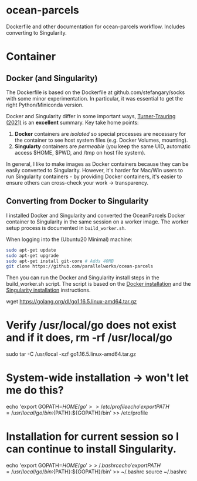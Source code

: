 # ocean-parcels
Dockerfile and other documentation for ocean-parcels workflow.  Includes converting to Singularity.

# Container

## Docker (and Singularity)

The Dockerfile is based on the Dockerfile at
github.com/stefangary/socks with some minor
experimentation.  In particular, it was essential
to get the right Python/Miniconda version.

Docker and Singularity differ in some important ways,
[Turner-Trauring (2021)](https://pythonspeed.com/articles/containers-filesystem-data-processing/) is an **excellent** summary.
Key take home points:
1. **Docker** containers are *isolated* so special processes are necessary for the container to see host system files (e.g. Docker Volumes, mounting).
2. **Singularty** containers are *permeable* (you keep the same UID, automatic access $HOME, $PWD, and /tmp on host file system).

In general, I like to make images as Docker containers
because they can be easily converted to Singularity.
However, it's harder for Mac/Win users to run Singularity
containers - by providing Docker containers, it's easier
to ensure others can cross-check your work -> transparency.

## Converting from Docker to Singularity

I installed Docker and Singularity and converted the
OceanParcels Docker container to Singularity in the
same session on a worker image. The worker setup
process is documented in `build_worker.sh`.

When logging into the (Ubuntu20 Minimal) machine:
```bash
sudo apt-get update
sudo apt-get upgrade
sudo apt-get install git-core # Adds 40MB
git clone https://github.com/parallelworks/ocean-parcels
```
Then you can run the Docker and Singularity install
steps in the build_worker.sh script. The script is based on the [Docker installation](https://docs.docker.com/engine/install/ubuntu/#install-using-the-repository) and the [Singularity installation](https://sylabs.io/guides/3.0/user-guide/installation.html) instructions.



wget https://golang.org/dl/go1.16.5.linux-amd64.tar.gz
# Verify /usr/local/go does not exist and if it does, rm -rf /usr/local/go
sudo tar -C /usr/local -xzf go1.16.5.linux-amd64.tar.gz

# System-wide installation -> won't let me do this?
echo 'export GOPATH=${HOME}/go' >> /etc/profile
echo 'export PATH=/usr/local/go/bin:${PATH}:${GOPATH}/bin' >> /etc/profile

# Installation for current session so I can continue to install Singularity.
echo 'export GOPATH=${HOME}/go' >> ~/.bashrc
echo 'export PATH=/usr/local/go/bin:${PATH}:${GOPATH}/bin' >> ~/.bashrc
source ~/.bashrc
